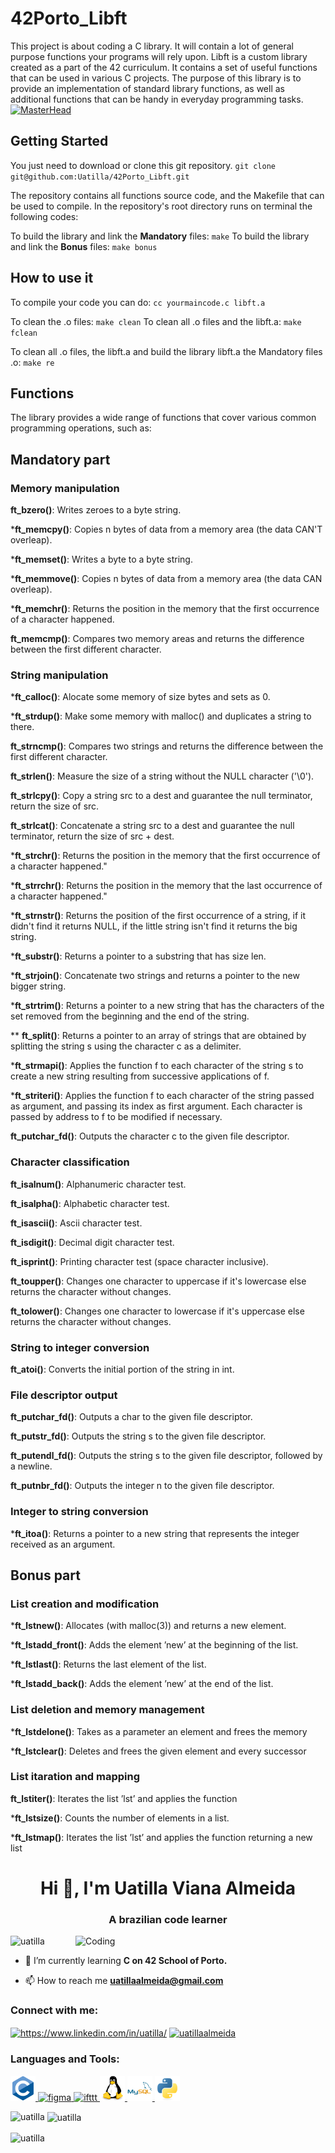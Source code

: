 # 42Porto_Libft
This project is about coding a C library. It will contain a lot of general purpose functions your programs will rely upon.
Libft is a custom library created as a part of the 42 curriculum. It contains a set of useful functions that can be used in various C projects. The purpose of this library is to provide an implementation of standard library functions, as well as additional functions that can be handy in everyday programming tasks.
[![MasterHead](https://media0.giphy.com/media/v1.Y2lkPTc5MGI3NjExODI4MTEwMzllZjE2ODE4OGI1NDM3YTg5MTgxYzYyNzRiOWQyNDI2NCZlcD12MV9pbnRlcm5hbF9naWZzX2dpZklkJmN0PWc/fsXOS3oBboiYf6fSsY/giphy.gif)](https://www.linkedin.com/in/uatilla/)

## Getting Started

You just need to download or clone this git repository.
`git clone git@github.com:Uatilla/42Porto_Libft.git`

The repository contains all functions source code, and the Makefile that can be used to compile.
In the repository's root directory runs on terminal the following codes:

To build the library and link the **Mandatory** files: `make`
To build the library and link the **Bonus** files: `make bonus`

## How to use it

To compile your code you can do: `cc yourmaincode.c libft.a`

To clean the .o files: `make clean`
To clean all .o files and the libft.a: `make fclean`

To clean all .o files, the libft.a and build the library libft.a the Mandatory files .o: `make re`

## Functions

The library provides a wide range of functions that cover various common programming operations, such as:

## Mandatory part

### Memory manipulation

**ft_bzero()**: Writes zeroes to a byte string.

***ft_memcpy()**: Copies n bytes of data from a memory area (the data CAN'T overleap).

***ft_memset()**: Writes a byte to a byte string.

***ft_memmove()**: Copies n bytes of data from a memory area (the data CAN overleap).

***ft_memchr()**: Returns the position in the memory that the first occurrence of a character happened.

**ft_memcmp()**: Compares two memory areas and returns the difference between the first different character.

### String manipulation

***ft_calloc()**: Alocate some memory of size bytes and sets as 0.

***ft_strdup()**: Make some memory with malloc() and duplicates a string to there.

**ft_strncmp()**: Compares two strings and returns the difference between the first different character.

**ft_strlen()**: Measure the size of a string without the NULL character ('\0').

**ft_strlcpy()**: Copy a string src to a dest and guarantee the null terminator, return the size of src.

**ft_strlcat()**: Concatenate a string src to a dest and guarantee the null terminator, return the size of src + dest.

***ft_strchr()**: Returns the position in the memory that the first occurrence of a character happened."

***ft_strrchr()**: Returns the position in the memory that the last occurrence of a character happened."

***ft_strnstr()**: Returns the position of the first occurrence of a string, if it didn't find it returns NULL, if the little string isn't find it returns the big string. 

***ft_substr()**: Returns a pointer to a substring that has size len. 

***ft_strjoin()**: Concatenate two strings and returns a pointer to the new bigger string.

***ft_strtrim()**: Returns a pointer to a new string that has the characters of the set removed from the beginning and the end of the string.

** **ft_split()**: Returns a pointer to an array of strings that are obtained by splitting the string s using the character c as a delimiter.

***ft_strmapi()**: Applies the function f to each character of the string s to create a new string resulting from successive applications of f.

***ft_striteri()**: Applies the function f to each character of the string passed as argument, and passing its index as first argument. Each character is passed by address to f to be modified if necessary.

**ft_putchar_fd()**: Outputs the character c to the given file descriptor.

### Character classification

**ft_isalnum()**: Alphanumeric character test.

**ft_isalpha()**: Alphabetic character test.

**ft_isascii()**: Ascii character test.

**ft_isdigit()**: Decimal digit character test.

**ft_isprint()**: Printing character test (space character inclusive).

**ft_toupper()**: Changes one character to uppercase if it's lowercase else returns the character without changes.

**ft_tolower()**: Changes one character to lowercase if it's uppercase else returns the character without changes.


### String to integer conversion

**ft_atoi()**: Converts the initial portion of the string in int.

### File descriptor output

**ft_putchar_fd()**: Outputs a char to the given file descriptor.

**ft_putstr_fd()**: Outputs the string s to the given file descriptor.

**ft_putendl_fd()**: Outputs the string s to the given file descriptor, followed by a newline.

**ft_putnbr_fd()**: Outputs the integer n to the given file descriptor.

### Integer to string conversion
***ft_itoa()**: Returns a pointer to a new string that represents the integer received as an argument.

## Bonus part

### List creation and modification

***ft_lstnew()**: Allocates (with malloc(3)) and returns a new element.

***ft_lstadd_front()**: Adds the element ’new’ at the beginning of the list.

***ft_lstlast()**: Returns the last element of the list.

***ft_lstadd_back()**: Adds the element ’new’ at the end of the list.

### List deletion and memory management

***ft_lstdelone()**: Takes as a parameter an element and frees the memory

***ft_lstclear()**: Deletes and frees the given element and every successor

### List itaration and mapping

**ft_lstiter()**: Iterates the list ’lst’ and applies the function

***ft_lstsize()**: Counts the number of elements in a list.

***ft_lstmap()**: Iterates the list ’lst’ and applies the function returning a new list

<h1 align="center">Hi 👋, I'm Uatilla Viana Almeida</h1>
<h3 align="center">A brazilian code learner</h3>
<img align="right" alt="Coding" width="400" src="https://media4.giphy.com/media/v1.Y2lkPTc5MGI3NjExN25yYmwyMmxoMmI0YXBjd2lwb2c3Z2Eybjg2bWZxdXFyd3VnNGE5NCZlcD12MV9pbnRlcm5hbF9naWZfYnlfaWQmY3Q9Zw/qgQUggAC3Pfv687qPC/giphy.gif>

<p align="left"> <img src="https://komarev.com/ghpvc/?username=uatilla&label=Profile%20views&color=0e75b6&style=flat" alt="uatilla" /> </p>

- 🌱 I’m currently learning **C on 42 School of Porto.**

- 📫 How to reach me **uatillaalmeida@gmail.com**

<h3 align="left">Connect with me:</h3>
<p align="left">
<a href="https://linkedin.com/in/uatilla/" target="blank"><img align="center" src="https://raw.githubusercontent.com/rahuldkjain/github-profile-readme-generator/master/src/images/icons/Social/linked-in-alt.svg" alt="https://www.linkedin.com/in/uatilla/" height="30" width="40" /></a>
<a href="https://instagram.com/uatillaalmeida" target="blank"><img align="center" src="https://raw.githubusercontent.com/rahuldkjain/github-profile-readme-generator/master/src/images/icons/Social/instagram.svg" alt="uatillaalmeida" height="30" width="40" /></a>
</p>

<h3 align="left">Languages and Tools:</h3>
<p align="left"> <a href="https://www.cprogramming.com/" target="_blank" rel="noreferrer"> <img src="https://raw.githubusercontent.com/devicons/devicon/master/icons/c/c-original.svg" alt="c" width="40" height="40"/> </a> <a href="https://www.figma.com/" target="_blank" rel="noreferrer"> <img src="https://www.vectorlogo.zone/logos/figma/figma-icon.svg" alt="figma" width="40" height="40"/> </a> <a href="https://ifttt.com/" target="_blank" rel="noreferrer"> <img src="https://www.vectorlogo.zone/logos/ifttt/ifttt-ar21.svg" alt="ifttt" width="40" height="40"/> </a> <a href="https://www.linux.org/" target="_blank" rel="noreferrer"> <img src="https://raw.githubusercontent.com/devicons/devicon/master/icons/linux/linux-original.svg" alt="linux" width="40" height="40"/> </a> <a href="https://www.mysql.com/" target="_blank" rel="noreferrer"> <img src="https://raw.githubusercontent.com/devicons/devicon/master/icons/mysql/mysql-original-wordmark.svg" alt="mysql" width="40" height="40"/> </a> <a href="https://www.python.org" target="_blank" rel="noreferrer"> <img src="https://raw.githubusercontent.com/devicons/devicon/master/icons/python/python-original.svg" alt="python" width="40" height="40"/> </a> </p>

<p><img align="left" src="https://github-readme-stats.vercel.app/api/top-langs?username=uatilla&show_icons=true&locale=en&layout=compact" alt="uatilla" /></p>

<p>&nbsp;<img align="center" src="https://github-readme-stats.vercel.app/api?username=uatilla&show_icons=true&locale=en" alt="uatilla" /></p>

<p><img align="center" src="https://github-readme-streak-stats.herokuapp.com/?user=uatilla&" alt="uatilla" /></p>



